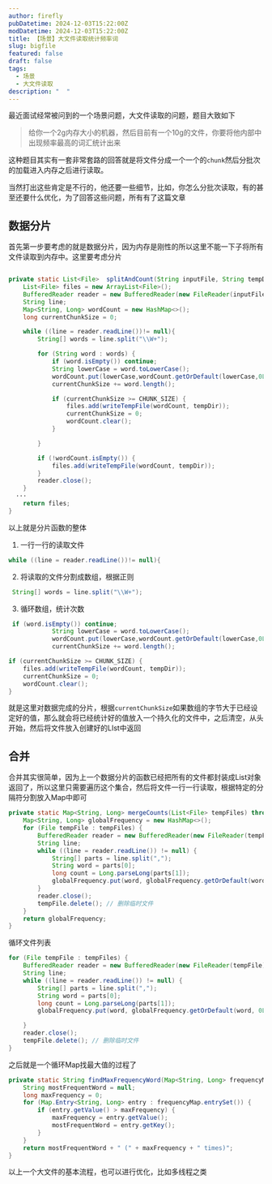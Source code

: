 ```yaml
---
author: firefly
pubDatetime: 2024-12-03T15:22:00Z
modDatetime: 2024-12-03T15:22:00Z
title: 【场景】大文件读取统计频率词
slug: bigfile
featured: false
draft: false
tags:
  - 场景
  - 大文件读取
description: "  "
---
```


最近面试经常被问到的一个场景问题，大文件读取的问题，题目大致如下

> 给你一个2g内存大小的机器，然后目前有一个10g的文件，你要将他内部中出现频率最高的词汇统计出来

这种题目其实有一套非常套路的回答就是将文件分成一个一个的`chunk`然后分批次的加载进入内存之后进行读取。

当然打出这些肯定是不行的，他还要一些细节，比如，你怎么分批次读取，有的甚至还要什么优化，为了回答这些问题，所有有了这篇文章

## 数据分片

首先第一步要考虑的就是数据分片，因为内存是刚性的所以这里不能一下子将所有文件读取到内存中。这里要考虑分片

```java

private static List<File>  splitAndCount(String inputFile, String tempDir) throws IOException {
    List<File> files = new ArrayList<File>();
    BufferedReader reader = new BufferedReader(new FileReader(inputFile));
    String line;
    Map<String, Long> wordCount = new HashMap<>();
    long currentChunkSize = 0;

    while ((line = reader.readLine())!= null){
        String[] words = line.split("\\W+");

        for (String word : words) {
            if (word.isEmpty()) continue;
            String lowerCase = word.toLowerCase();
            wordCount.put(lowerCase,wordCount.getOrDefault(lowerCase,0L) + 1);
            currentChunkSize += word.length();

            if (currentChunkSize >= CHUNK_SIZE) {
                files.add(writeTempFile(wordCount, tempDir));
                currentChunkSize = 0;
                wordCount.clear();
            }

        }

        if (!wordCount.isEmpty()) {
            files.add(writeTempFile(wordCount, tempDir));
        }
        reader.close();
    }
  ···
    return files;
}
```

以上就是分片函数的整体

1. 一行一行的读取文件

```java
while ((line = reader.readLine())!= null){
```

2. 将读取的文件分割成数组，根据正则

```java
 String[] words = line.split("\\W+");
```

3. 循环数组，统计次数

```java
 if (word.isEmpty()) continue;
            String lowerCase = word.toLowerCase();
            wordCount.put(lowerCase,wordCount.getOrDefault(lowerCase,0L) + 1);
            currentChunkSize += word.length();

if (currentChunkSize >= CHUNK_SIZE) {
	files.add(writeTempFile(wordCount, tempDir));
	currentChunkSize = 0;
	wordCount.clear();
}

```

就是这里对数据完成的分片，根据`currentChunkSize`如果数组的字节大于已经设定好的值，那么就会将已经统计好的值放入一个持久化的文件中，之后清空，从头开始，然后将文件放入创建好的LIst中返回

## 合并

合并其实很简单，因为上一个数据分片的函数已经把所有的文件都封装成List对象返回了，所以这里只需要遍历这个集合，然后将文件一行一行读取，根据特定的分隔符分割放入Map中即可

```java
private static Map<String, Long> mergeCounts(List<File> tempFiles) throws IOException {
    Map<String, Long> globalFrequency = new HashMap<>();
    for (File tempFile : tempFiles) {
        BufferedReader reader = new BufferedReader(new FileReader(tempFile));
        String line;
        while ((line = reader.readLine()) != null) {
            String[] parts = line.split(",");
            String word = parts[0];
            long count = Long.parseLong(parts[1]);
            globalFrequency.put(word, globalFrequency.getOrDefault(word, 0L) + count);
        }
        reader.close();
        tempFile.delete(); // 删除临时文件
    }
    return globalFrequency;
}
```

循环文件列表

```java
for (File tempFile : tempFiles) {
	BufferedReader reader = new BufferedReader(new FileReader(tempFile));
	String line;
	while ((line = reader.readLine()) != null) {
		String[] parts = line.split(",");
		String word = parts[0];
		long count = Long.parseLong(parts[1]);
		globalFrequency.put(word, globalFrequency.getOrDefault(word, 0L) + count);

	}
	reader.close();
	tempFile.delete(); // 删除临时文件
}
```

之后就是一个循环Map找最大值的过程了

```java
private static String findMaxFrequencyWord(Map<String, Long> frequencyMap) {
    String mostFrequentWord = null;
    long maxFrequency = 0;
    for (Map.Entry<String, Long> entry : frequencyMap.entrySet()) {
        if (entry.getValue() > maxFrequency) {
            maxFrequency = entry.getValue();
            mostFrequentWord = entry.getKey();
        }
    }
    return mostFrequentWord + " (" + maxFrequency + " times)";
}
```

以上一个大文件的基本流程，也可以进行优化，比如多线程之类
